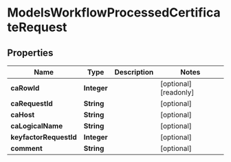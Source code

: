 

# ModelsWorkflowProcessedCertificateRequest


## Properties

| Name | Type | Description | Notes |
|------------ | ------------- | ------------- | -------------|
|**caRowId** | **Integer** |  |  [optional] [readonly] |
|**caRequestId** | **String** |  |  [optional] |
|**caHost** | **String** |  |  [optional] |
|**caLogicalName** | **String** |  |  [optional] |
|**keyfactorRequestId** | **Integer** |  |  [optional] |
|**comment** | **String** |  |  [optional] |



